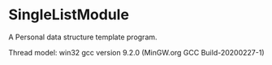 # SingleListModule
A Personal data structure template program.

Thread model: win32
gcc version 9.2.0 (MinGW.org GCC Build-20200227-1)

